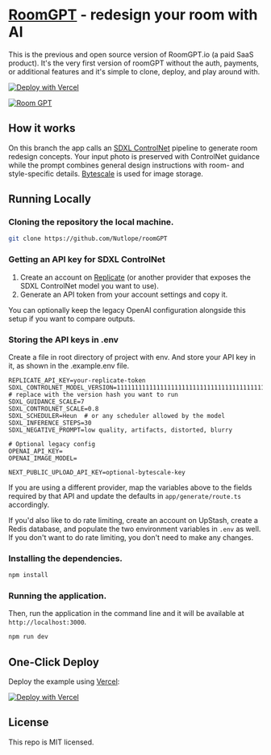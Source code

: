 # [RoomGPT](https://roomGPT.io) - redesign your room with AI

This is the previous and open source version of RoomGPT.io (a paid SaaS product). It's the very first version of roomGPT without the auth, payments, or additional features and it's simple to clone, deploy, and play around with.

[![Deploy with Vercel](https://vercel.com/button)](https://vercel.com/new/clone?repository-url=https://github.com/Nutlope/roomGPT&env=REPLICATE_API_KEY&project-name=room-GPT&repo-name=roomGPT)

[![Room GPT](./public/screenshot.png)](https://roomGPT.io)

## How it works

On this branch the app calls an [SDXL ControlNet](https://replicate.com/stability-ai/sdxl) pipeline to generate room redesign concepts. Your input photo is preserved with ControlNet guidance while the prompt combines general design instructions with room- and style-specific details. [Bytescale](https://www.bytescale.com/) is used for image storage.

## Running Locally

### Cloning the repository the local machine.

```bash
git clone https://github.com/Nutlope/roomGPT
```

### Getting an API key for SDXL ControlNet

1. Create an account on [Replicate](https://replicate.com/) (or another provider that exposes the SDXL ControlNet model you want to use).
2. Generate an API token from your account settings and copy it.

You can optionally keep the legacy OpenAI configuration alongside this setup if you want to compare outputs.

### Storing the API keys in .env

Create a file in root directory of project with env. And store your API key in it, as shown in the .example.env file.

```
REPLICATE_API_KEY=your-replicate-token
SDXL_CONTROLNET_MODEL_VERSION=1111111111111111111111111111111111111111111111111111111111111111  # replace with the version hash you want to run
SDXL_GUIDANCE_SCALE=7
SDXL_CONTROLNET_SCALE=0.8
SDXL_SCHEDULER=Heun  # or any scheduler allowed by the model
SDXL_INFERENCE_STEPS=30
SDXL_NEGATIVE_PROMPT=low quality, artifacts, distorted, blurry

# Optional legacy config
OPENAI_API_KEY=
OPENAI_IMAGE_MODEL=

NEXT_PUBLIC_UPLOAD_API_KEY=optional-bytescale-key
```

If you are using a different provider, map the variables above to the fields required by that API and update the defaults in `app/generate/route.ts` accordingly.

If you'd also like to do rate limiting, create an account on UpStash, create a Redis database, and populate the two environment variables in `.env` as well. If you don't want to do rate limiting, you don't need to make any changes.

### Installing the dependencies.

```bash
npm install
```

### Running the application.

Then, run the application in the command line and it will be available at `http://localhost:3000`.

```bash
npm run dev
```

## One-Click Deploy

Deploy the example using [Vercel](https://vercel.com?utm_source=github&utm_medium=readme&utm_campaign=vercel-examples):

[![Deploy with Vercel](https://vercel.com/button)](https://vercel.com/new/clone?repository-url=https://github.com/Nutlope/roomGPT&env=REPLICATE_API_KEY&project-name=room-GPT&repo-name=roomGPT)

## License

This repo is MIT licensed.

